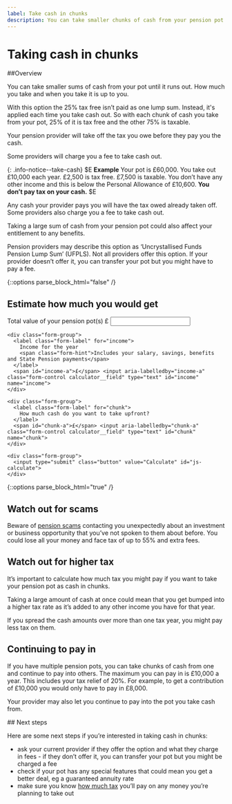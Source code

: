 ```yaml
---
label: Take cash in chunks
description: You can take smaller chunks of cash from your pension pot until it runs out.
---
```


<div class="circle circle--m circle--take-cash"></div>

# Taking cash in chunks

##Overview

You can take smaller sums of cash from your pot until it runs out. How much you take and when you take it is up to you.

With this option the 25% tax free isn’t paid as one lump sum. Instead, it's applied each time you take cash out. So with each chunk of cash you take from your pot, 25% of it is tax free and the other 75% is taxable.

Your pension provider will take off the tax you owe before they pay you the cash.

Some providers will charge you a fee to take cash out.

{: .info-notice--take-cash}
$E
**Example**
Your pot is £60,000.
You take out £10,000 each year.
£2,500 is tax free.
£7,500 is taxable.
You don’t have any other income and this is below the Personal Allowance of £10,600.
**You don’t pay tax on your cash.**
$E

Any cash your provider pays you will have the tax owed already taken off. Some providers also charge you a fee to take cash out.

Taking a large sum of cash from your pension pot could also affect your entitlement to any benefits.

Pension providers may describe this option as ‘Uncrystallised Funds Pension Lump Sum’ (UFPLS). Not all providers offer this option. If your provider doesn’t offer it, you can transfer your pot but you might have to pay a fee.

{::options parse_block_html="false" /}
<div class="calculator calculator--in-article calculator--take-cash-in-chunks js-calculator js-take-cash-in-chunks-calculator">
  <h2 id="estimate-take-cash-in-chunks">Estimate how much you would get</h2>

  <form action="/take-cash-in-chunks/results#estimate-take-cash-in-chunks" method="get">
    <div class="form-group">
      <label class="form-label" for="pot">
        Total value of your pension pot(s)
      </label>
      <span id="pot-a">£</span> <input aria-labelledby="pot-a" class="form-control calculator__field" type="text" id="pot" name="pot">
    </div>

    <div class="form-group">
      <label class="form-label" for="income">
        Income for the year
        <span class="form-hint">Includes your salary, savings, benefits and State Pension payments</span>
      </label>
      <span id="income-a">£</span> <input aria-labelledby="income-a" class="form-control calculator__field" type="text" id="income" name="income">
    </div>

    <div class="form-group">
      <label class="form-label" for="chunk">
        How much cash do you want to take upfront?
      </label>
      <span id="chunk-a">£</span> <input aria-labelledby="chunk-a" class="form-control calculator__field" type="text" id="chunk" name="chunk">
    </div>

    <div class="form-group">
      <input type="submit" class="button" value="Calculate" id="js-calculate">
    </div>
  </form>
</div>
{::options parse_block_html="true" /}

## Watch out for scams

Beware of [pension scams](/scams) contacting you unexpectedly about an investment or business opportunity that you’ve not spoken to them about before. You could lose all your money and face tax of up to 55% and extra fees.

## Watch out for higher tax

It’s important to calculate how much tax you might pay if you want to take your pension pot as cash in chunks.

Taking a large amount of cash at once could mean that you get bumped into a higher tax rate as it’s added to any other income you have for that year.

If you spread the cash amounts over more than one tax year, you might pay less tax on them.

## Continuing to pay in

If you have multiple pension pots, you can take chunks of cash from one and continue to pay into others. The maximum you can pay in is £10,000 a year. This includes your tax relief of 20%. For example, to get a contribution of £10,000 you would only have to pay in £8,000.

Your provider may also let you continue to pay into the pot you take cash from.

<div class="next-steps next-steps--take-cash-in-chunks js-next-steps">
## Next steps

Here are some next steps if you’re interested in taking cash in chunks:

- ask your current provider if they offer the option and what they charge in fees - if they don’t offer it, you can transfer your pot but you might be charged a fee
- check if your pot has any special features that could mean you get a better deal, eg a guaranteed annuity rate
- make sure you know [how much tax](/tax) you’ll pay on any money you’re planning to take out
</div>
